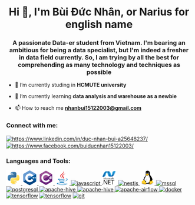 <h1 align="center">Hi 👋, I'm Bùi Đức Nhân, or Narius for english name</h1>
<h3 align="center">A passionate Data-er student from Vietnam. I'm bearing an ambitious for being a data specialist, but I'm indeed a fresher in data field currently. So, I am trying by all the best for comprehending as many technology and techniques as possible</h3>

- 🔭 I’m currently studing in **HCMUTE university**

- 🌱 I’m currently learning **data analysis and warehouse as a newbie**

- 📫 How to reach me **nhanbui15122003@gmail.com**

<h3 align="left">Connect with me:</h3>
<p align="left">
<a href="https://www.linkedin.com/in/duc-nhan-bui-a25648237?lipi=urn%3Ali%3Apage%3Ad_flagship3_profile_view_base_contact_details%3BFghLS42NTdGqp0jw4655SA%3D%3D" target="blank"><img align="center" src="https://raw.githubusercontent.com/rahuldkjain/github-profile-readme-generator/master/src/images/icons/Social/linked-in-alt.svg" alt="https://www.linkedin.com/in/duc-nhan-bui-a25648237/" height="30" width="40" /></a>
<a href="https://fb.com/https://www.facebook.com/buiducnhan15122003/" target="blank"><img align="center" src="https://raw.githubusercontent.com/rahuldkjain/github-profile-readme-generator/master/src/images/icons/Social/facebook.svg" alt="https://www.facebook.com/buiducnhan15122003/" height="30" width="40" /></a>
</p>

<h3 align="left">Languages and Tools:</h3>
<p align="left"> <a href="https://www.python.org" target="_blank" rel="noreferrer"> <img src="https://raw.githubusercontent.com/devicons/devicon/master/icons/python/python-original.svg" alt="python" width="40" height="40"/> </a> <a href="https://www.w3schools.com/cpp/" target="_blank" rel="noreferrer"> <img src="https://raw.githubusercontent.com/devicons/devicon/master/icons/cplusplus/cplusplus-original.svg" alt="cplusplus" width="40" height="40"/> </a> <a href="https://www.w3schools.com/cs/" target="_blank" rel="noreferrer"> <img src="https://raw.githubusercontent.com/devicons/devicon/master/icons/csharp/csharp-original.svg" alt="csharp" width="40" height="40"/> </a> <a href="https://www.java.com" target="_blank" rel="noreferrer"> <img src="https://raw.githubusercontent.com/devicons/devicon/master/icons/java/java-original.svg" alt="java" width="40" height="40"/> </a> <a href="https://developer.mozilla.org/en-US/docs/Web/JavaScript" target="_blank" rel="noreferrer"> <img src="https://upload.wikimedia.org/wikipedia/commons/6/6a/JavaScript-logo.png" alt="javascript" width="40" height="40"/> </a> <a href="https://dotnet.microsoft.com/" target="_blank" rel="noreferrer"> <img src="https://raw.githubusercontent.com/devicons/devicon/master/icons/dot-net/dot-net-original-wordmark.svg" alt="dotnet" width="40" height="40"/> </a> <a href="https://docs.nestjs.com/" target="_blank" rel="noreferrer"> <img src="https://upload.wikimedia.org/wikipedia/commons/a/a8/NestJS.svg" alt="nestjs" width="40" height="40"/> </a> <a href="https://www.linux.org/" target="_blank" rel="noreferrer"> <img src="https://raw.githubusercontent.com/devicons/devicon/master/icons/linux/linux-original.svg" alt="linux" width="40" height="40"/> <a href="https://www.microsoft.com/en-us/sql-server" target="_blank" rel="noreferrer"> <img src="https://www.svgrepo.com/show/303229/microsoft-sql-server-logo.svg" alt="mssql" width="40" height="40"/> </a> <a href="https://www.postgresql.org/" target="_blank" rel="noreferrer"> <img src="https://upload.wikimedia.org/wikipedia/commons/thumb/2/29/Postgresql_elephant.svg/1985px-Postgresql_elephant.svg.png" alt="postgresql" width="40" height="40"/> </a> <a href="https://hive.apache.org/" target="_blank" rel="noreferrer"> <img src="https://upload.wikimedia.org/wikipedia/commons/b/bb/Apache_Hive_logo.svg" alt="apache-hive" width="40" height="40"/> <a href="https://hadoop.apache.org/" target="_blank" rel="noreferrer"> <img src="https://cdn.freelogovectors.net/wp-content/uploads/2018/09/hadoop-logo-900x214.png" alt="apache-hive" width="130" height="40"/> <a href="https://airflow.apache.org/" target="_blank" rel="noreferrer"> <img src="https://miro.medium.com/v2/resize:fit:1358/0*sesfl3V6mvwVQUb1" alt="apache-airflow" width="40" height="40"/> </a> <a href="https://www.docker.com/" target="_blank" rel="noreferrer"> <img src="https://i.pinimg.com/originals/5c/bb/a7/5cbba74b40ec0c0ce77b3db3ec1a5e05.png" alt="docker" width="70" height="70"/> </a> <a href="https://www.tensorflow.org/" target="_blank" rel="noreferrer"> <img src="https://upload.wikimedia.org/wikipedia/commons/2/2d/Tensorflow_logo.svg" alt="tensorflow" width="40" height="40"/></a> </a> <a href="https://scikit-learn.org/stable/" target="_blank" rel="noreferrer"> <img src="https://upload.wikimedia.org/wikipedia/commons/0/05/Scikit_learn_logo_small.svg" alt="tensorflow" width="50" height="50"/></a> <a href="https://git-scm.com/" target="_blank" rel="noreferrer"> <img src="https://www.vectorlogo.zone/logos/git-scm/git-scm-icon.svg" alt="git" width="40" height="40"/> </a>

